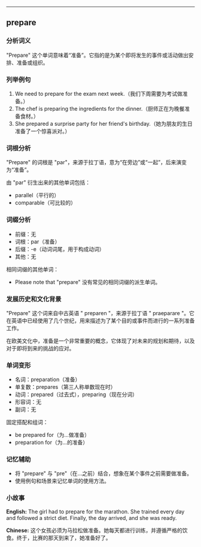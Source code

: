 
---------------
## prepare
### 分析词义
"Prepare" 这个单词意味着“准备”。它指的是为某个即将发生的事件或活动做出安排、准备或组织。

### 列举例句
1. We need to prepare for the exam next week.（我们下周需要为考试做准备。）
2. The chef is preparing the ingredients for the dinner.（厨师正在为晚餐准备食材。）
3. She prepared a surprise party for her friend's birthday.（她为朋友的生日准备了一个惊喜派对。）

### 词根分析
"Prepare" 的词根是 "par"，来源于拉丁语，意为“在旁边”或“一起”，后来演变为“准备”。

由 "par" 衍生出来的其他单词包括：
- parallel（平行的）
- comparable（可比较的）

### 词缀分析
- 前缀：无
- 词根：par（准备）
- 后缀：-e（动词词尾，用于构成动词）
- 其他：无

相同词缀的其他单词：
- Please note that "prepare" 没有常见的相同词缀的派生单词。

### 发展历史和文化背景
"Prepare" 这个词来自中古英语 " preparen "，来源于拉丁语 " praeparare "。它在英语中已经使用了几个世纪，用来描述为了某个目的或事件而进行的一系列准备工作。

在欧美文化中，准备是一个非常重要的概念，它体现了对未来的规划和期待，以及对于即将到来的挑战的应对。

### 单词变形
- 名词：preparation（准备）
- 单复数：prepares（第三人称单数现在时）
- 动词：prepared（过去式），preparing（现在分词）
- 形容词：无
- 副词：无

固定搭配和组词：
- be prepared for（为...做准备）
- preparation for（为...的准备）

### 记忆辅助
- 将 "prepare" 与 "pre"（在...之前）结合，想象在某个事件之前需要做准备。
- 使用例句和场景来记忆单词的使用方法。

### 小故事
**English:**
The girl had to prepare for the marathon. She trained every day and followed a strict diet. Finally, the day arrived, and she was ready.

**Chinese:**
这个女孩必须为马拉松做准备。她每天都进行训练，并遵循严格的饮食。终于，比赛的那天到来了，她准备好了。


